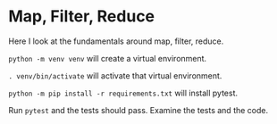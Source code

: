 # Map, Filter, Reduce

Here I look at the fundamentals around map, filter, reduce.

`python -m venv venv` will create a virtual environment.

`. venv/bin/activate` will activate that virtual environment.

`python -m pip install -r requirements.txt` will install pytest.

Run `pytest` and the tests should pass. Examine the tests and the code.

